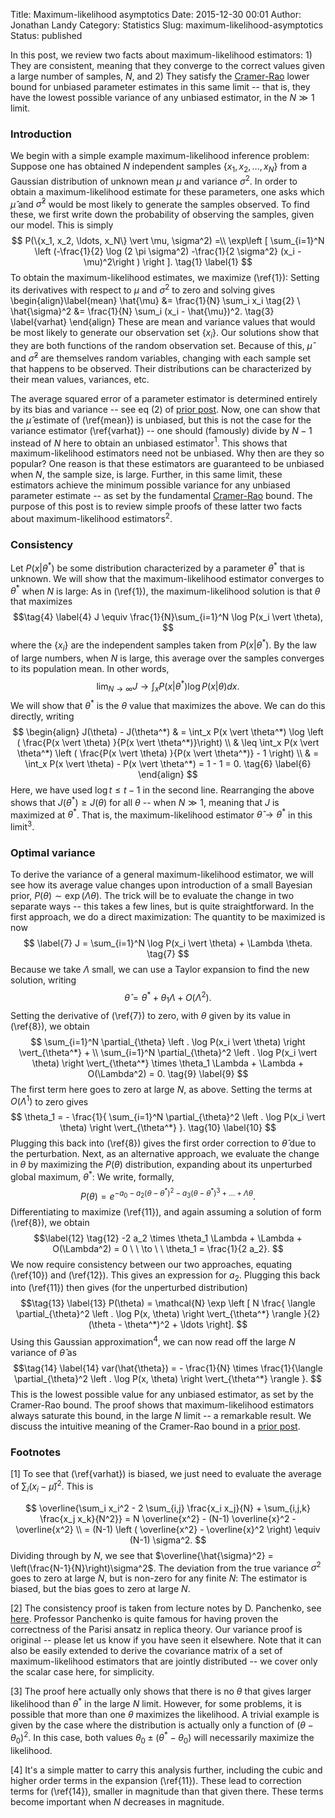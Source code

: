 Title: Maximum-likelihood asymptotics
Date: 2015-12-30 00:01
Author: Jonathan Landy
Category: Statistics
Slug: maximum-likelihood-asymptotics
Status: published

In this post, we review two facts about maximum-likelihood estimators: 1) They are consistent, meaning that they converge to the correct values given a large number of samples, $N$, and 2) They satisfy the [Cramer-Rao](http://efavdb.github.io/multivariate-cramer-rao-bound) lower bound for unbiased parameter estimates in this same limit -- that is, they have the lowest possible variance of any unbiased estimator, in the $N\gg 1$ limit.





### Introduction

We begin with a simple example maximum-likelihood inference problem: Suppose one has obtained $N$ independent samples $\{x_1, x_2, \ldots, x_N\}$ from a Gaussian distribution of unknown mean $\mu$ and variance $\sigma^2$. In order to obtain a maximum-likelihood estimate for these parameters, one asks which $\hat{\mu}$ and $\hat{\sigma}^2$ would be most likely to generate the samples observed. To find these, we first write down the probability of observing the samples, given our model. This is simply
$$
P(\{x_1, x_2, \ldots, x_N\} \vert \mu, \sigma^2) =\\ \exp\left [ \sum_{i=1}^N \left (-\frac{1}{2} \log (2 \pi \sigma^2) -\frac{1}{2 \sigma^2} (x_i - \mu)^2\right ) \right ]. \tag{1} \label{1}
$$
To obtain the maximum-likelihood estimates, we maximize (\ref{1}): Setting its derivatives with respect to $\mu$ and $\sigma^2$ to zero and solving gives
\begin{align}\label{mean}
\hat{\mu} &= \frac{1}{N} \sum_i x_i \tag{2} \\
\hat{\sigma}^2 &= \frac{1}{N} \sum_i (x_i - \hat{\mu})^2. \tag{3} \label{varhat}
\end{align}
These are mean and variance values that would be most likely to generate our observation set $\{x_i\}$. Our solutions show that they are both functions of the random observation set. Because of this, $\hat{\mu}$ and $\hat{\sigma}^2$ are themselves random variables, changing with each sample set that happens to be observed. Their distributions can be characterized by their mean values, variances, etc.

The average squared error of a parameter estimator is determined entirely by its bias and variance -- see eq (2) of [prior post](http://efavdb.github.io/bayesian-linear-regression). Now, one can show that the $\hat{\mu}$ estimate of (\ref{mean}) is unbiased, but this is not the case for the variance estimator (\ref{varhat}) -- one should (famously) divide by $N-1$ instead of $N$ here to obtain an unbiased estimator$^1$. This shows that maximum-likelihood estimators need not be unbiased. Why then are they so popular? One reason is that these estimators are guaranteed to be unbiased when $N$, the sample size, is large. Further, in this same limit, these estimators achieve the minimum possible variance for any unbiased parameter estimate -- as set by the fundamental [Cramer-Rao](http://efavdb.github.io/multivariate-cramer-rao-bound) bound. The purpose of this post is to review simple proofs of these latter two facts about maximum-likelihood estimators$^2$.

### Consistency

Let $P(x \vert \theta^*)$ be some distribution characterized by a parameter $\theta^*$ that is unknown. We will show that the maximum-likelihood estimator converges to $\theta^*$ when $N$ is large: As in (\ref{1}), the maximum-likelihood solution is that $\theta$ that maximizes
$$\tag{4} \label{4}
J \equiv \frac{1}{N}\sum_{i=1}^N \log P(x_i \vert \theta),
$$
where the $\{x_i\}$ are the independent samples taken from $P(x \vert \theta^*)$. By the law of large numbers, when $N$ is large, this average over the samples converges to its population mean. In other words,
$$\tag{5}
\lim_{N \to \infty}J \rightarrow \int_x P(x \vert \theta^*) \log P(x \vert \theta) dx.
$$
We will show that $\theta^*$ is the $\theta$ value that maximizes the above. We can do this directly, writing
$$
\begin{align}
J(\theta) - J(\theta^*) & = \int_x P(x \vert \theta^*) \log \left ( \frac{P(x \vert \theta) }{P(x \vert \theta^*)}\right) \\
& \leq \int_x P(x \vert \theta^*) \left ( \frac{P(x \vert \theta) }{P(x \vert \theta^*)} - 1 \right) \\
& = \int_x P(x \vert \theta) - P(x \vert \theta^*) = 1 - 1 = 0. \tag{6} \label{6}
\end{align}
$$
Here, we have used $\log t \leq t-1$ in the second line. Rearranging the above shows that $J(\theta^*) \geq J(\theta)$ for all $\theta$ -- when $N \gg 1$, meaning that $J$ is maximized at $\theta^*$. That is, the maximum-likelihood estimator $\hat{\theta} \to \theta^*$ in this limit$^3$.

### Optimal variance

To derive the variance of a general maximum-likelihood estimator, we will see how its average value changes upon introduction of a small Bayesian prior, $P(\theta) \sim \exp(\Lambda \theta)$. The trick will be to evaluate the change in two separate ways -- this takes a few lines, but is quite straightforward. In the first approach, we do a direct maximization: The quantity to be maximized is now
$$ \label{7}
J = \sum_{i=1}^N \log P(x_i \vert \theta) + \Lambda \theta. \tag{7}
$$
Because we take $\Lambda$ small, we can use a Taylor expansion to find the new solution, writing
$$ \label{8}
\hat{\theta} = \theta^* + \theta_1 \Lambda + O(\Lambda^2). \tag{8}
$$
Setting the derivative of (\ref{7}) to zero, with $\theta$ given by its value in (\ref{8}), we obtain
$$
\sum_{i=1}^N \partial_{\theta} \left . \log P(x_i \vert \theta) \right \vert_{\theta^*} + \\ \sum_{i=1}^N \partial_{\theta}^2 \left . \log P(x_i \vert \theta) \right \vert_{\theta^*} \times \theta_1 \Lambda + \Lambda + O(\Lambda^2) = 0. \tag{9} \label{9}
$$
The first term here goes to zero at large $N$, as above. Setting the terms at $O(\Lambda^1)$ to zero gives
$$
\theta_1 = - \frac{1}{ \sum_{i=1}^N \partial_{\theta}^2 \left . \log P(x_i \vert \theta) \right \vert_{\theta^*} }. \tag{10} \label{10}
$$
Plugging this back into (\ref{8}) gives the first order correction to $\hat{\theta}$ due to the perturbation. Next, as an alternative approach, we evaluate the change in $\theta$ by maximizing the $P(\theta)$ distribution, expanding about its unperturbed global maximum, $\theta^*$: We write, formally,
$$\tag{11} \label{11}
P(\theta) = e^{ - a_0 - a_2 (\theta - \theta^*)^2 - a_3 (\theta - \theta^*)^3 + \ldots + \Lambda \theta}.
$$
Differentiating to maximize (\ref{11}), and again assuming a solution of form (\ref{8}), we obtain
$$\label{12} \tag{12}
-2 a_2 \times \theta_1 \Lambda + \Lambda + O(\Lambda^2) = 0 \ \ \to \ \ \theta_1 = \frac{1}{2 a_2}.
$$
We now require consistency between our two approaches, equating (\ref{10}) and (\ref{12}). This gives an expression for $a_2$. Plugging this back into (\ref{11}) then gives (for the unperturbed distribution)
$$\tag{13} \label{13}
P(\theta) = \mathcal{N} \exp \left [ N \frac{ \langle \partial_{\theta}^2 \left . \log P(x, \theta) \right \vert_{\theta^*} \rangle }{2} (\theta - \theta^*)^2 + \ldots \right].
$$
Using this Gaussian approximation$^4$, we can now read off the large $N$ variance of $\hat{\theta}$ as
$$\tag{14} \label{14}
var(\hat{\theta}) = - \frac{1}{N} \times \frac{1}{\langle \partial_{\theta}^2 \left . \log P(x, \theta) \right \vert_{\theta^*} \rangle }.
$$
This is the lowest possible value for any unbiased estimator, as set by the Cramer-Rao bound. The proof shows that maximum-likelihood estimators always saturate this bound, in the large $N$ limit -- a remarkable result. We discuss the intuitive meaning of the Cramer-Rao bound in a [prior post](http://efavdb.github.io/multivariate-cramer-rao-bound).

### Footnotes

[1] To see that (\ref{varhat}) is biased, we just need to evaluate the average of $\sum_i (x_i - \hat{\mu})^2$. This is

$$
\overline{\sum_i x_i^2 - 2 \sum_{i,j} \frac{x_i x_j}{N} + \sum_{i,j,k} \frac{x_j x_k}{N^2}} = N \overline{x^2} - (N-1) \overline{x}^2 - \overline{x^2} \\
= (N-1) \left ( \overline{x^2} - \overline{x}^2 \right) \equiv (N-1) \sigma^2.
$$
Dividing through by $N$, we see that $\overline{\hat{\sigma}^2} = \left(\frac{N-1}{N}\right)\sigma^2$. The deviation from the true variance $\sigma^2$ goes to zero at large $N$, but is non-zero for any finite $N$: The estimator is biased, but the bias goes to zero at large $N$.

[2] The consistency proof is taken from lecture notes by D. Panchenko, see [here](http://ocw.mit.edu/courses/mathematics/18-443-statistics-for-applications-fall-2006/lecture-notes/lecture3.pdf). Professor Panchenko is quite famous for having proven the correctness of the Parisi ansatz in replica theory. Our variance proof is original -- please let us know if you have seen it elsewhere. Note that it can also be easily extended to derive the covariance matrix of a set of maximum-likelihood estimators that are jointly distributed -- we cover only the scalar case here, for simplicity.

[3] The proof here actually only shows that there is no $\theta$ that gives larger likelihood than $\theta^*$ in the large $N$ limit. However, for some problems, it is possible that more than one $\theta$ maximizes the likelihood. A trivial example is given by the case where the distribution is actually only a function of $(\theta - \theta_0)^2$. In this case, both values $\theta_0 \pm (\theta^* - \theta_0)$ will necessarily maximize the likelihood.

[4] It's a simple matter to carry this analysis further, including the cubic and higher order terms in the expansion (\ref{11}). These lead to correction terms for (\ref{14}), smaller in magnitude than that given there. These terms become important when $N$ decreases in magnitude.
